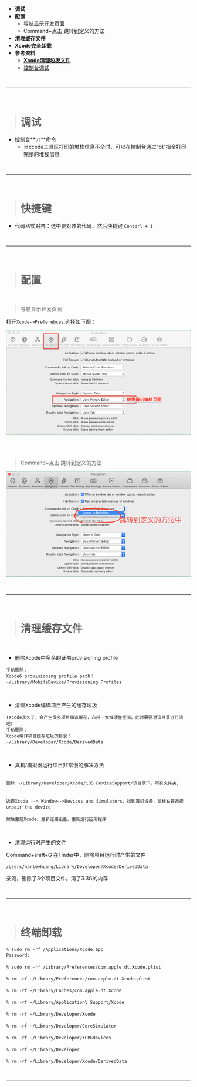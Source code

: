 > <h2 id=''></h2>
- **调试**
- **配置**
	- 导航显示开发页面 
	- Command+点击 跳转到定义的方法
- **清理缓存文件**
- **Xcode完全卸载**
- **参考资料**
	- [**Xcode清理垃圾文件**](https://www.jianshu.com/p/4540d34431db)
	- [控制台调试](https://www.jianshu.com/p/75688613c6f4)



<br/>

***
<br/>

># 调试

- 控制台**`bt`**命令
	- 当xcode工具区打印的堆栈信息不全时，可以在控制台通过“bt”指令打印完整的堆栈信息


<br/>

***
<br/>

># 快捷键

- 代码格式对齐：选中要对齐的代码，然后快捷键 `Contorl + i`




<br/>

***
<br/>

># 配置

<br/>

> 导航显示开发页面

打开`Xcode->Preferebces`,选择如下图：

![z46](https://raw.githubusercontent.com/harleyGit/StudyNotes/master/Pictures/z46.png)

<br/>
<br/>

> Command+点击 跳转到定义的方法

![z47](https://raw.githubusercontent.com/harleyGit/StudyNotes/master/Pictures/z47.png)


<br/>

***
<br/>

># 清理缓存文件

<br/>

-	删除Xcode中多余的证书provisioning profile 

```
手动删除： 
Xcode6 provisioning profile path： 
~/Library/MobileDevice/Provisioning Profiles
```

<br/>

-	清理Xcode编译项目产生的缓存垃圾 

```
(Xcode永久了，会产生很多项目编译缓存，占用一大堆硬盘空间，此时需要对该目录进行清理） 
手动删除： 
Xcode编译项目缓存垃圾的目录： 
~/Library/Developer/Xcode/DerivedData
```


<br/>

- 真机/模拟器运行项目非常慢的解决方法

```

删除 ~/Library/Developer/Xcode/iOS DeviceSupport/该目录下，所有文件夹;


选择Xcode --> Window-->Devices and Simulators，找到真机设备，鼠标右键选择unpair the device

然后重启Xcode、重新连接设备、重新运行应用程序

```


<br/>

- 清理运行时产生的文件

Command+shift+G 在Finder中，删除项目运行时产生的文件

```
/Users/harleyhuang/Library/Developer/Xcode/DerivedData
```
亲测，删除了3个项目文件。清了3.3G的内存

<br/>

***
<br/>


># 终端卸载

```
% sudo rm -rf /Applications/Xcode.app
Password:

% sudo rm -rf /Library/Preferences/com.apple.dt.Xcode.plist

% rm -rf ~/Library/Preferences/com.apple.dt.Xcode.plist

% rm -rf ~/Library/Caches/com.apple.dt.Xcode

% rm -rf ~/Library/Application\ Support/Xcode

% rm -rf ~/Library/Developer/Xcode

% rm -rf ~/Library/Developer/CoreSimulator

% rm -rf ~/Library/Developer/XCPGDevices

% rm -rf ~/Library/Developer

% rm -rf ~/Library/Developer/Xcode/DerivedData
```


<br/>

***
<br/>


